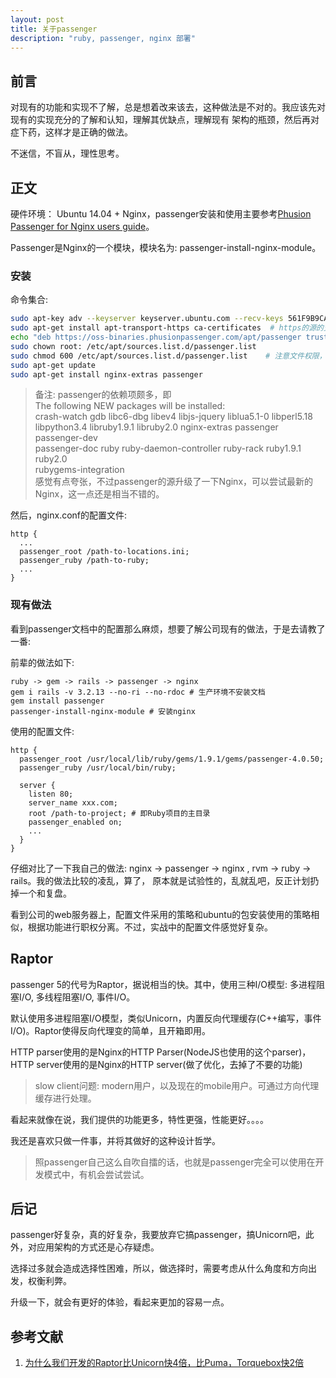 ```yaml
---
layout: post
title: 关于passenger
description: "ruby, passenger, nginx 部署"
---
```


## 前言

对现有的功能和实现不了解，总是想着改来该去，这种做法是不对的。我应该先对现有的实现充分的了解和认知，理解其优缺点，理解现有
架构的瓶颈，然后再对症下药，这样才是正确的做法。

不迷信，不盲从，理性思考。

## 正文

硬件环境： Ubuntu 14.04 + Nginx，passenger安装和使用主要参考[Phusion Passenger for Nginx users guide](https://www.phusionpassenger.com/documentation/Users%20guide%20Nginx.html)。

Passenger是Nginx的一个模块，模块名为: passenger-install-nginx-module。

### 安装

命令集合:

```sh
sudo apt-key adv --keyserver keyserver.ubuntu.com --recv-keys 561F9B9CAC40B2F7
sudo apt-get install apt-transport-https ca-certificates  # https的源的支持
echo "deb https://oss-binaries.phusionpassenger.com/apt/passenger trusty main # Ubuntu 14.04" > /etc/apt/sources.list.d/passenger.list
sudo chown root: /etc/apt/sources.list.d/passenger.list
sudo chmod 600 /etc/apt/sources.list.d/passenger.list    # 注意文件权限，不然不能识别
sudo apt-get update
sudo apt-get install nginx-extras passenger
```

> 备注: passenger的依赖项颇多，即  
  The following NEW packages will be installed:  
  crash-watch gdb libc6-dbg libev4 libjs-jquery liblua5.1-0 libperl5.18  
  libpython3.4 libruby1.9.1 libruby2.0 nginx-extras passenger passenger-dev  
  passenger-doc ruby ruby-daemon-controller ruby-rack ruby1.9.1 ruby2.0  
  rubygems-integration  
  感觉有点夸张，不过passenger的源升级了一下Nginx，可以尝试最新的Nginx，这一点还是相当不错的。

然后，nginx.conf的配置文件: 

```
http {
  ...
  passenger_root /path-to-locations.ini;
  passenger_ruby /path-to-ruby;
  ...
}
```

### 现有做法

看到passenger文档中的配置那么麻烦，想要了解公司现有的做法，于是去请教了一番: 

前辈的做法如下: 

```
ruby -> gem -> rails -> passenger -> nginx
gem i rails -v 3.2.13 --no-ri --no-rdoc # 生产环境不安装文档
gem install passenger
passenger-install-nginx-module # 安装nginx
```

使用的配置文件: 

```
http {
  passenger_root /usr/local/lib/ruby/gems/1.9.1/gems/passenger-4.0.50;
  passenger_ruby /usr/local/bin/ruby;

  server {
    listen 80;
    server_name xxx.com;
    root /path-to-project; # 即Ruby项目的主目录
    passenger_enabled on;
    ...
  }
}
```

仔细对比了一下我自己的做法: nginx -> passenger -> nginx , rvm -> ruby -> rails。我的做法比较的凌乱，算了，
原本就是试验性的，乱就乱吧，反正计划扔掉一个和复盘。

看到公司的web服务器上，配置文件采用的策略和ubuntu的包安装使用的策略相似，根据功能进行职权分离。不过，实战中的配置文件感觉好复杂。

## Raptor

passenger 5的代号为Raptor，据说相当的快。其中，使用三种I/O模型: 多进程阻塞I/O, 多线程阻塞I/O, 事件I/O。

默认使用多进程阻塞I/O模型，类似Unicorn，内置反向代理缓存(C++编写，事件I/O)。Raptor使得反向代理变的简单，且开箱即用。

HTTP parser使用的是Nginx的HTTP Parser(NodeJS也使用的这个parser)，HTTP server使用的是Nginx的HTTP server(做了优化，去掉了不要的功能)

> slow client问题: modern用户，以及现在的mobile用户。可通过方向代理缓存进行处理。

看起来就像在说，我们提供的功能更多，特性更强，性能更好。。。。

我还是喜欢只做一件事，并将其做好的这种设计哲学。

> 照passenger自己这么自吹自擂的话，也就是passenger完全可以使用在开发模式中，有机会尝试尝试。

## 后记

passenger好复杂，真的好复杂，我要放弃它搞passenger，搞Unicorn吧，此外，对应用架构的方式还是心存疑虑。

选择过多就会造成选择性困难，所以，做选择时，需要考虑从什么角度和方向出发，权衡利弊。

升级一下，就会有更好的体验，看起来更加的容易一点。

## 参考文献

1. [为什么我们开发的Raptor比Unicorn快4倍，比Puma，Torquebox快2倍](http://ohcoder.com/blog/2014/11/11/raptor-part-1/)
